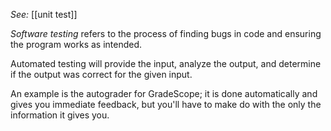 *See:* [[unit test]]

*Software testing* refers to the process of finding bugs in code and ensuring the program works as intended. 

Automated testing will provide the input, analyze the output, and determine if the output was correct for the given input. 

An example is the autograder for GradeScope; it is done automatically and gives you immediate feedback, but you'll have to make do with the only the information it gives you. 

